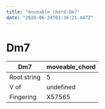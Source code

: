 ```yaml
---
title: "moveable_chord:Dm7"
date: "2020-06-24T03:36:21.447Z"
---
```


# Dm7
Dm7 | moveable_chord
--- | ---
Root string | 5
V of | undefined
Fingering | X57565
